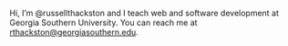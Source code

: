 Hi, I’m @russellthackston and I teach web and software development at Georgia Southern University.
You can reach me at rthackston@georgiasouthern.edu.

